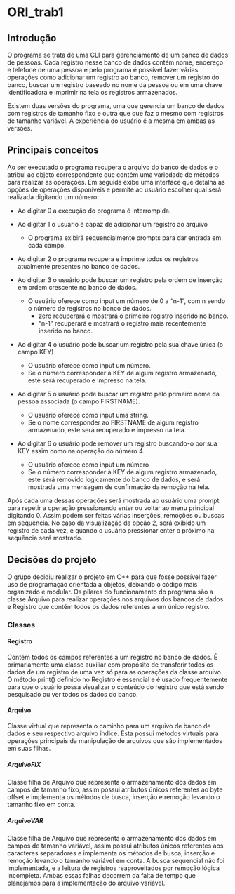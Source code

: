 # ORI_trab1
 
## Introdução
O programa se trata de uma CLI para gerenciamento de um banco de dados de pessoas. Cada registro nesse banco de dados contém nome, endereço e telefone de uma pessoa e pelo programa é possível fazer várias operações como adicionar um registro ao banco, remover um registro do banco, buscar um registro baseado no nome da pessoa ou em uma chave identificadora e imprimir na tela os registros armazenados. 

Existem duas versões do programa, uma que gerencia um banco de dados com registros de tamanho fixo e outra que que faz o mesmo com registros de tamanho variável. A experiência do usuário é a mesma em ambas as versões.

## Principais conceitos
Ao ser executado o programa recupera o arquivo do banco de dados e o atribui ao objeto correspondente que contém uma variedade de métodos para realizar as operações. Em seguida exibe uma interface que detalha as opções de operações disponíveis e permite ao usuário escolher qual será realizada digitando um número:

* Ao digitar 0 a execução do programa é interrompida.

* Ao digitar 1 o usuário é capaz de adicionar um registro ao arquivo
	- O programa exibirá sequencialmente prompts para dar entrada em cada campo.

* Ao digitar 2 o programa recupera e imprime todos os registros atualmente presentes no banco de dados.

* Ao digitar 3 o usuário pode buscar um registro pela ordem de inserção em ordem crescente no banco de dados.
	- O usuário oferece como input um número de 0 a “n-1”, com n sendo o número de registros no banco de dados.
		- zero recuperará e mostrará o primeiro registro inserido no banco.
		- “n-1” recuperará e mostrará o registro mais recentemente inserido no banco.

* Ao digitar 4 o usuário pode buscar um registro pela sua chave única (o campo KEY)
	- O usuário oferece como input um número.
	- Se o número corresponder à KEY de algum registro armazenado, este será recuperado e impresso na tela.

* Ao digitar 5 o usuário pode buscar um registro pelo primeiro nome da pessoa associada (o campo FIRSTNAME).
	- O usuário oferece como input uma string.
	- Se o nome corresponder ao FIRSTNAME de algum registro armazenado, este será recuperado e impresso na tela.

* Ao digitar 6 o usuário pode remover um registro buscando-o por sua KEY assim como na operação do número 4.
	- O usuário oferece como input um número
	- Se o número corresponder à KEY de algum registro armazenado, este será removido logicamente do banco de dados, e será mostrada uma mensagem de confirmação da remoção na tela.
	
Após cada uma dessas operações será mostrada ao usuário uma prompt para repetir a operação pressionando enter ou voltar ao menu principal digitando 0. Assim podem ser feitas várias inserções, remoções ou buscas em sequência.
No caso da visualização da opção 2, será exibido um registro de cada vez, e quando o usuário pressionar enter o próximo na sequência será mostrado.

## Decisões do projeto
O grupo decidiu realizar o projeto em C++ para que fosse possível fazer uso de programação orientada a objetos, deixando o código mais organizado e modular. Os pilares do funcionamento do programa são a classe Arquivo para realizar operações nos arquivos dos bancos de dados e Registro que contém todos os dados referentes a um único registro.

### Classes
#### Registro
Contém todos os campos referentes a um registro no banco de dados. É primariamente uma classe auxiliar com propósito de transferir todos os dados de um registro de uma vez só para as operações da classe arquivo. 
O método print() definido no Registro é essencial e é usado frequentemente para que o usuário possa visualizar o conteúdo do registro que está sendo pesquisado ou ver todos os dados do banco.
#### Arquivo
Classe virtual que representa o caminho para um arquivo de banco de dados e seu respectivo arquivo índice. Esta possui métodos virtuais para operações principais da manipulação de arquivos que são implementados em suas filhas.
##### ArquivoFIX
Classe filha de Arquivo que representa o armazenamento dos dados em campos de tamanho fixo, assim possui atributos únicos referentes ao byte offset e implementa os métodos de busca, inserção e remoção levando o tamanho fixo em conta.
##### ArquivoVAR
Classe filha de Arquivo que representa o armazenamento dos dados em campos de tamanho variável, assim possui atributos únicos referentes aos caracteres separadores e implementa os métodos de busca, inserção e remoção levando o tamanho variável em conta.
A busca sequencial não foi implementada, e a leitura de registros reaproveitados por remoção lógica incompleta. Ambas essas falhas decorrem da falta de tempo que planejamos para a implementação do arquivo variável.
